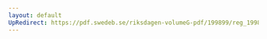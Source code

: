 ```yaml
---
layout: default
UpRedirect: https://pdf.swedeb.se/riksdagen-volumeG-pdf/199899/reg_199899/reg_199899_0384.pdf
---
```

